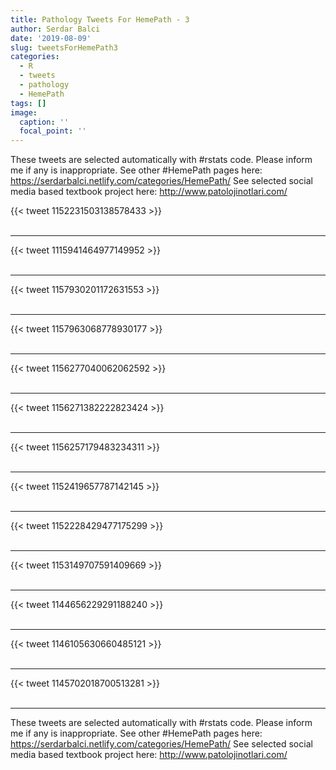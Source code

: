 ```yaml
---
title: Pathology Tweets For HemePath - 3
author: Serdar Balci
date: '2019-08-09'
slug: tweetsForHemePath3
categories:
  - R
  - tweets
  - pathology
  - HemePath
tags: []
image:
  caption: ''
  focal_point: ''
---
```



These tweets are selected automatically with #rstats code. Please inform me if any is inappropriate.
See other #HemePath pages here: https://serdarbalci.netlify.com/categories/HemePath/ 
See selected social media based textbook project here: http://www.patolojinotlari.com/

{{< tweet 1152231503138578433 >}}
<br>
<br>
<hr>
{{< tweet 1115941464977149952 >}}
<br>
<br>
<hr>
{{< tweet 1157930201172631553 >}}
<br>
<br>
<hr>
{{< tweet 1157963068778930177 >}}
<br>
<br>
<hr>
{{< tweet 1156277040062062592 >}}
<br>
<br>
<hr>
{{< tweet 1156271382222823424 >}}
<br>
<br>
<hr>
{{< tweet 1156257179483234311 >}}
<br>
<br>
<hr>
{{< tweet 1152419657787142145 >}}
<br>
<br>
<hr>
{{< tweet 1152228429477175299 >}}
<br>
<br>
<hr>
{{< tweet 1153149707591409669 >}}
<br>
<br>
<hr>
{{< tweet 1144656229291188240 >}}
<br>
<br>
<hr>
{{< tweet 1146105630660485121 >}}
<br>
<br>
<hr>
{{< tweet 1145702018700513281 >}}
<br>
<br>
<hr>


These tweets are selected automatically with #rstats code. Please inform me if any is inappropriate.
See other #HemePath pages here: https://serdarbalci.netlify.com/categories/HemePath/ 
See selected social media based textbook project here: http://www.patolojinotlari.com/
